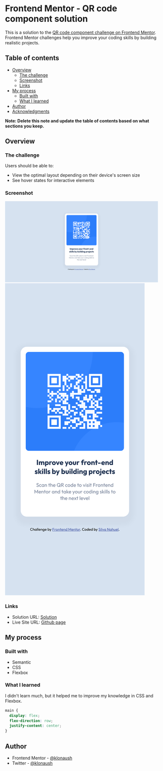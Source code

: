 # Frontend Mentor - QR code component solution

This is a solution to the [QR code component challenge on Frontend Mentor](https://www.frontendmentor.io/challenges/qr-code-component-iux_sIO_H). Frontend Mentor challenges help you improve your coding skills by building realistic projects. 

## Table of contents

- [Overview](#overview)
  - [The challenge](#the-challenge)
  - [Screenshot](#screenshot)
  - [Links](#links)
- [My process](#my-process)
  - [Built with](#built-with)
  - [What I learned](#what-i-learned)
- [Author](#author)
- [Acknowledgments](#acknowledgments)

**Note: Delete this note and update the table of contents based on what sections you keep.**

## Overview

### The challenge

Users should be able to:

- View the optimal layout depending on their device's screen size
- See hover states for interactive elements

### Screenshot

![Alt text](./design/screenshot.png)
![Alt text](./design/screenshot2.png)

### Links

- Solution URL: [Solution](https://www.frontendmentor.io/solutions/qr-code-using-css-flexbox-ZT55tELH3J)
- Live Site URL: [Github page](https://klonaush.github.io/qr-code-component/)

## My process

### Built with

- Semantic
- CSS
- Flexbox


### What I learned

I didn't learn much, but it helped me to improve my knowledge in CSS and Flexbox.

```css
main {
  display: flex;
  flex-direction: row;
  justify-content: center;
}
```

## Author

- Frontend Mentor - [@klonaush](https://www.frontendmentor.io/profile/klonaush)
- Twitter - [@klonaush](https://www.twitter.com/klonaush)
